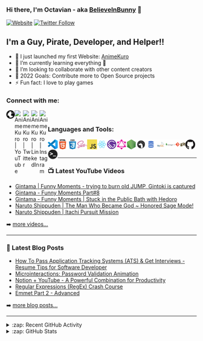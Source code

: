### Hi there, I'm Octavian - aka [BelieveInBunny][website] 👋 

[![Website](https://img.shields.io/badge/AnimeKuro.Org-UP-yellow?style=for-the-badge&logo=appveyor)](https://animekuro.org)
[![Twitter Follow](https://img.shields.io/twitter/follow/cRightsOrg?color=1DA1F2&logo=twitter&style=for-the-badge)](https://twitter.com/intent/follow?original_referer=https%3A%2F%2Fgithub.com%2FBelieveInBunny&screen_name=cRightsOrg)

## I'm a Guy, Pirate, Developer, and Helper!!

- 🔭 I just launched my first Website: [AnimeKuro](https://animekuro.org/)
- 🌱 I’m currently learning everything 🤣
- 👯 I’m looking to collaborate with other content creators
- 🥅 2022 Goals: Contribute more to Open Source projects
- ⚡ Fun fact: I love to play games

### Connect with me:

[<img align="left" alt="animekuro.org" width="22px" src="https://raw.githubusercontent.com/iconic/open-iconic/master/svg/globe.svg" />][website]
[<img align="left" alt="AnimeKuro | YouTube" width="22px" src="https://cdn.jsdelivr.net/npm/simple-icons@v3/icons/youtube.svg" />][youtube]
[<img align="left" alt="AnimeKuro | Twitter" width="22px" src="https://cdn.jsdelivr.net/npm/simple-icons@v3/icons/twitter.svg" />][twitter]
[<img align="left" alt="AnimeKuro | LinkedIn" width="22px" src="https://cdn.jsdelivr.net/npm/simple-icons@v3/icons/linkedin.svg" />][linkedin]
[<img align="left" alt="AnimeKuro | Instagram" width="22px" src="https://cdn.jsdelivr.net/npm/simple-icons@v3/icons/instagram.svg" />][instagram]

<br />

### Languages and Tools:

[<img align="left" alt="Visual Studio Code" width="26px" src="https://raw.githubusercontent.com/github/explore/80688e429a7d4ef2fca1e82350fe8e3517d3494d/topics/visual-studio-code/visual-studio-code.png" />][webdevplaylist]
[<img align="left" alt="HTML5" width="26px" src="https://raw.githubusercontent.com/github/explore/80688e429a7d4ef2fca1e82350fe8e3517d3494d/topics/html/html.png" />][webdevplaylist]
[<img align="left" alt="CSS3" width="26px" src="https://raw.githubusercontent.com/github/explore/80688e429a7d4ef2fca1e82350fe8e3517d3494d/topics/css/css.png" />][cssplaylist]
[<img align="left" alt="Sass" width="26px" src="https://raw.githubusercontent.com/github/explore/80688e429a7d4ef2fca1e82350fe8e3517d3494d/topics/sass/sass.png" />][cssplaylist]
[<img align="left" alt="JavaScript" width="26px" src="https://raw.githubusercontent.com/github/explore/80688e429a7d4ef2fca1e82350fe8e3517d3494d/topics/javascript/javascript.png" />][jsplaylist]
[<img align="left" alt="React" width="26px" src="https://raw.githubusercontent.com/github/explore/80688e429a7d4ef2fca1e82350fe8e3517d3494d/topics/react/react.png" />][reactplaylist]
[<img align="left" alt="Gatsby" width="26px" src="https://raw.githubusercontent.com/github/explore/e94815998e4e0713912fed477a1f346ec04c3da2/topics/gatsby/gatsby.png" />][webdevplaylist]
[<img align="left" alt="GraphQL" width="26px" src="https://raw.githubusercontent.com/github/explore/80688e429a7d4ef2fca1e82350fe8e3517d3494d/topics/graphql/graphql.png" />][webdevplaylist]
[<img align="left" alt="Node.js" width="26px" src="https://raw.githubusercontent.com/github/explore/80688e429a7d4ef2fca1e82350fe8e3517d3494d/topics/nodejs/nodejs.png" />][webdevplaylist]
[<img align="left" alt="Deno" width="26px" src="https://raw.githubusercontent.com/github/explore/361e2821e2dea67711cde99c9c40ed357061cf27/topics/deno/deno.png" />][webdevplaylist]
[<img align="left" alt="SQL" width="26px" src="https://raw.githubusercontent.com/github/explore/80688e429a7d4ef2fca1e82350fe8e3517d3494d/topics/sql/sql.png" />][webdevplaylist]
[<img align="left" alt="MySQL" width="26px" src="https://raw.githubusercontent.com/github/explore/80688e429a7d4ef2fca1e82350fe8e3517d3494d/topics/mysql/mysql.png" />][webdevplaylist]
[<img align="left" alt="MongoDB" width="26px" src="https://raw.githubusercontent.com/github/explore/80688e429a7d4ef2fca1e82350fe8e3517d3494d/topics/mongodb/mongodb.png" />][webdevplaylist]
[<img align="left" alt="Git" width="26px" src="https://raw.githubusercontent.com/github/explore/80688e429a7d4ef2fca1e82350fe8e3517d3494d/topics/git/git.png" />][webdevplaylist]
[<img align="left" alt="GitHub" width="26px" src="https://raw.githubusercontent.com/github/explore/78df643247d429f6cc873026c0622819ad797942/topics/github/github.png" />][webdevplaylist]
[<img align="left" alt="Terminal" width="26px" src="https://raw.githubusercontent.com/github/explore/80688e429a7d4ef2fca1e82350fe8e3517d3494d/topics/terminal/terminal.png" />][webdevplaylist]

<br />
<br />

---

### 📺 Latest YouTube Videos

<!-- YOUTUBE:START -->
- [Gintama | Funny Moments - trying to burn old JUMP, Gintoki is captured](https://www.youtube.com/watch?v=pZNpxvIL5LE)
- [Gintama - Funny Moments Part#8](https://www.youtube.com/watch?v=gtWF1-cjRr0)
- [Gintama - Funny Moments | Stuck in the Public Bath with Hedoro](https://www.youtube.com/watch?v=WdMU-gXcZnI)
- [Naruto Shippuden | The Man Who Became God ~ Honored Sage Mode!](https://www.youtube.com/watch?v=zoKFg-70Jsc)
- [Naruto Shippuden | Itachi Pursuit Mission](https://www.youtube.com/watch?v=PFS8xBjIXII)
<!-- YOUTUBE:END -->

➡️ [more videos...](https://youtube.com/codestackr)

---

### 📕 Latest Blog Posts

<!-- BLOG-POST-LIST:START -->
- [How To Pass Application Tracking Systems &lpar;ATS&rpar; &amp; Get Interviews - Resume Tips for Software Developer](https://dev.to/codestackr/how-to-pass-application-tracking-systems-ats-get-interviews-resume-tips-for-software-developer-4bmo)
- [Microinteractions: Password Validation Animation](https://dev.to/codestackr/microinteractions-password-validation-animation-5629)
- [Notion + YouTube - A Powerful Combination for Productivity](https://dev.to/codestackr/notion-youtube-a-powerful-combination-for-productivity-1def)
- [Regular Expressions &lpar;RegEx&rpar; Crash Course](https://dev.to/codestackr/regular-expressions-regex-crash-course-248n)
- [Emmet Part 2 - Advanced](https://dev.to/codestackr/emmet-part-2-advanced-4c65)
<!-- BLOG-POST-LIST:END -->

➡️ [more blog posts...](https://codestackr.com)

---

<details>
  <summary>:zap: Recent GitHub Activity</summary>
  
<!--START_SECTION:activity-->
1. 🗣 Commented on [#46](https://github.com/codeSTACKr/video-source-code-create-nft-collection/issues/46) in [codeSTACKr/video-source-code-create-nft-collection](https://github.com/codeSTACKr/video-source-code-create-nft-collection)
2. ❗️ Closed issue [#46](https://github.com/codeSTACKr/video-source-code-create-nft-collection/issues/46) in [codeSTACKr/video-source-code-create-nft-collection](https://github.com/codeSTACKr/video-source-code-create-nft-collection)
3. ❗️ Closed issue [#45](https://github.com/codeSTACKr/video-source-code-create-nft-collection/issues/45) in [codeSTACKr/video-source-code-create-nft-collection](https://github.com/codeSTACKr/video-source-code-create-nft-collection)
4. 🗣 Commented on [#45](https://github.com/codeSTACKr/video-source-code-create-nft-collection/issues/45) in [codeSTACKr/video-source-code-create-nft-collection](https://github.com/codeSTACKr/video-source-code-create-nft-collection)
5. ❗️ Closed issue [#44](https://github.com/codeSTACKr/video-source-code-create-nft-collection/issues/44) in [codeSTACKr/video-source-code-create-nft-collection](https://github.com/codeSTACKr/video-source-code-create-nft-collection)
<!--END_SECTION:activity-->

</details>

<details>
  <summary>:zap: GitHub Stats</summary>

  <img align="left" alt="codeSTACKr's GitHub Stats" src="https://github-readme-stats.codestackr.vercel.app/api?username=codeSTACKr&show_icons=true&hide_border=true" />

</details>

[website]: https://codeSTACKr.com
[course]: http://vsCodeHero.com
[twitter]: https://twitter.com/codeSTACKr
[youtube]: https://youtube.com/codeSTACKr
[instagram]: https://instagram.com/codeSTACKr
[linkedin]: https://linkedin.com/in/codeSTACKr
[webdevplaylist]: https://www.youtube.com/playlist?list=PLkwxH9e_vrAJ0WbEsFA9W3I1W-g_BTsbt
[jsplaylist]: https://www.youtube.com/playlist?list=PLkwxH9e_vrALRJKu7wfXby3MKeflhTu6B
[cssplaylist]: https://www.youtube.com/playlist?list=PLkwxH9e_vrALSdvZuEh6gqQdmDoDIoqz4
[reactplaylist]: https://www.youtube.com/playlist?list=PLkwxH9e_vrAK4TdffpxKY3QGyHCpxFcQ0

